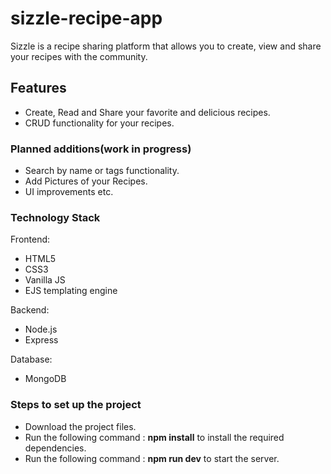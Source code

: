 # sizzle-recipe-app
 Sizzle is a recipe sharing platform that allows you to create, view and share your recipes with the community.

## Features
 - Create, Read and Share your favorite and delicious recipes.
 - CRUD functionality for your recipes.

### Planned additions(work in progress)
- Search by name or tags functionality.
- Add Pictures of your Recipes.
- UI improvements etc.

### Technology Stack
Frontend:
- HTML5
- CSS3
- Vanilla JS
- EJS templating engine

Backend:
- Node.js
- Express

Database:
- MongoDB

### Steps to set up the project
- Download the project files.
- Run the following command : **npm install** to install the required dependencies.
- Run the following command : **npm run dev** to start the server.